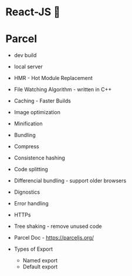# React-JS 🧨

# Parcel 
- dev build 
- local server 
- HMR - Hot Module Replacement
- File Watching Algorithm - written in C++
- Caching - Faster Builds 
- Image optimization
- Minification
- Bundling
- Compress
- Consistence hashing
- Code splitting 
- Differencial bundling - support older browsers
- Dignostics
- Error handling
- HTTPs
- Tree shaking - remove unused code 
- Parcel Doc - https://parceljs.org/




- Types of Export 
  - Named export 
  - Default export 
  